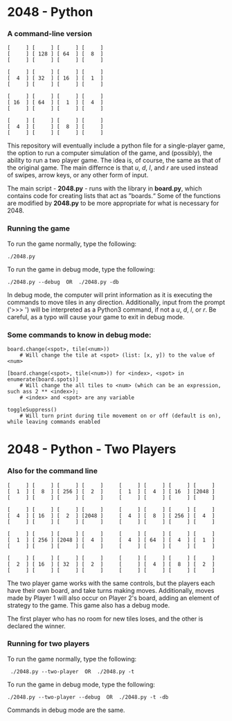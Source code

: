 # 2048 - Python

### A command-line version

    [     ] [     ] [     ] [     ]
    [     ] [ 128 ] [ 64  ] [  8  ]
    [     ] [     ] [     ] [     ]
    
    [     ] [     ] [     ] [     ]
    [  4  ] [ 32  ] [ 16  ] [  1  ]
    [     ] [     ] [     ] [     ]
    
    [     ] [     ] [     ] [     ]
    [ 16  ] [ 64  ] [  1  ] [  4  ]
    [     ] [     ] [     ] [     ]
    
    [     ] [     ] [     ] [     ]
    [  4  ] [     ] [  8  ] [     ]
    [     ] [     ] [     ] [     ]


This repository will eventually include a python
file for a single-player game, the option to run a
computer simulation of the game, and (possibly),
the ability to run a two player game. The idea is,
of course, the same as that of the original game.
The main differnce is that _u_, _d_, _l_, and _r_
are used instead of swipes, arrow keys, or any
other form of input.

The main script - **2048.py** - runs with the library
in **board.py**, which contains code for creating lists
that act as &rdquo;boards.&ldquo; Some of the functions
are modified by **2048.py** to be more appropriate for
what is necessary for 2048. 

### Running the game

To run the game normally, type the following:

    ./2048.py

To run the game in debug mode, type the following:

    ./2048.py --debug  OR  ./2048.py -db

In debug mode, the computer will print information as
it is executing the commands to move tiles in any direction.
Additionally, input from the prompt ('>>> ') will be
interpreted as a Python3 command, if not a _u_, _d_, _l_, or
 _r_. Be careful, as a typo will cause your game to exit in
debug mode.

### Some commands to know in debug mode:

    board.change(<spot>, tile(<num>))
        # Will change the tile at <spot> (list: [x, y]) to the value of <num>
    
    [board.change(<spot>, tile(<num>)) for <index>, <spot> in enumerate(board.spots)]
        # Will change the all tiles to <num> (which can be an expression, such ass 2 ** <index>);
        # <index> and <spot> are any variable
    
    toggleSuppress()
        # Will turn print during tile movement on or off (default is on), while leaving commands enabled

# 2048 - Python - Two Players
### Also for the command line

    [     ] [     ] [     ] [     ]     [     ] [     ] [     ] [     ]
    [  1  ] [  8  ] [ 256 ] [  2  ]     [  1  ] [  4  ] [ 16  ] [2048 ]
    [     ] [     ] [     ] [     ]     [     ] [     ] [     ] [     ]
    
    [     ] [     ] [     ] [     ]     [     ] [     ] [     ] [     ]
    [  4  ] [ 16  ] [  2  ] [2048 ]     [  4  ] [  8  ] [ 256 ] [  4  ]
    [     ] [     ] [     ] [     ]     [     ] [     ] [     ] [     ]
    
    [     ] [     ] [     ] [     ]     [     ] [     ] [     ] [     ]
    [  1  ] [ 256 ] [2048 ] [  4  ]     [  4  ] [ 64  ] [  4  ] [  1  ]
    [     ] [     ] [     ] [     ]     [     ] [     ] [     ] [     ]
    
    [     ] [     ] [     ] [     ]     [     ] [     ] [     ] [     ]
    [  2  ] [ 16  ] [ 32  ] [  2  ]     [     ] [  4  ] [  8  ] [  2  ]
    [     ] [     ] [     ] [     ]     [     ] [     ] [     ] [     ]


The two player game works with the same
controls, but the players each have their own
board, and take turns making moves. Additionally,
moves made by Player 1 will also occur on
Player 2's board, adding an element of strategy
to the game. This game also has a debug mode.

The first player who has no room for new tiles loses,
and the other is declared the winner.

### Running for two players

To run the game normally, type the following:

     ./2048.py --two-player  OR  ./2048.py -t

To run the game in debug mode, type the following:

    ./2048.py --two-player --debug  OR  ./2048.py -t -db

Commands in debug mode are the same.
